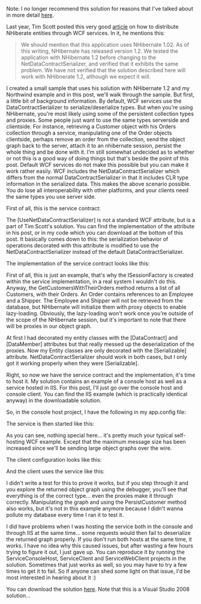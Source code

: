 Note: I no longer recommend this solution for reasons that I've talked about in more detail [here](/blog/2010/05/why-you-shouldnt-expose-your-entities-through-your-services/).

Last year, Tim Scott posted this very good [article](http://lunaverse.wordpress.com/2007/05/09/remoting-using-wcf-and-nhibernate/) on how to distribute NHiberate entities through WCF services. In it, he mentions this:

> We should mention that this application uses NHibernate 1.02. As of this writing, NHibernate has released version 1.2. We tested the application with NHibernate 1.2 before changing to the NetDataContractSerializer, and verified that it exhibits the same problem. We have not verified that the solution described here will work with NHibnerate 1.2, although we expect it will.

I created a small sample that uses his solution with NHibernate 1.2 and my Northwind example and in this post, we'll walk through the sample.  But first, a little bit of background information.  By default, WCF services use the DataContractSerializer to serialize/deserialize types. But when you're using NHibernate, you're most likely using some of the persistent collection types and proxies. Some people just want to use the same types serverside and clientside. For instance, retrieving a Customer object with his Orders collection through a service, manipulating one of the Order objects clientside, perhaps remove an order from the collection, send the object graph back to the server, attach it to an nhibernate session, persist the whole thing and be done with it. I'm still somewhat undecided as to whether or not this is a good way of doing things but that's beside the point of this post. Default WCF services do not make this possible but you can make it work rather easily.  WCF includes the NetDataContractSerializer which differs from the normal DataContractSerializer in that it includes CLR type information in the serialized data. This makes the above scenario possible.  You do lose all interoperability with other platforms, and your clients need the same types you use server side.

First of all, this is the service contract:

<script src="https://gist.github.com/3611636.js?file=s1.cs"></script>

The [UseNetDataContractSerializer] is not a standard WCF attribute, but is a part of Tim Scott's solution. You can find the implementation of the attribute in his post, or in my code which you can download at the bottom of this post. It basically comes down to this: the serialization behavior of operations decorated with this attribute is modified to use the NetDataContractSerializer instead of the default DataContractSerializer.

The implementation of the service contract looks like this:

<script src="https://gist.github.com/3611636.js?file=s2.cs"></script>

First of all, this is just an example, that's why the ISessionFactory is created within the service implementation, in a real system I wouldn't do this.  Anyway, the GetCustomersWithTheirOrders method returns a list of all Customers, with their Orders.  An Order contains references to an Employee and a Shipper.  The Employee and Shipper will not be retrieved from the database, but NHibernate will initialize them with proxy objects to enable lazy-loading.  Obviously, the lazy-loading won't work once you're outside of the scope of the NHibernate session, but it's important to note that there will be proxies in our object graph.

At first I had decorated my entity classes with the [DataContract] and [DataMember] attributes but that really messed up the deserialization of the proxies. Now my Entity classes are only decorated with the [Serializable] attribute. NetDataContractSerializer should work in both cases, but I only got it working properly when they were [Serializable].

Right, so now we have the service contract and the implementation, it's time to host it. My solution contains an example of a console host as well as a service hosted in IIS. For this post, I'll just go over the console host and console client. You can find the IIS example (which is practically identical anyway) in the downloadable solution.

So, in the console host project, I have the following in my app.config file:

<script src="https://gist.github.com/3611636.js?file=s3.xml"></script>

The service is then started like this:

<script src="https://gist.github.com/3611636.js?file=s4.cs"></script>

As you can see, nothing special here... it's pretty much your typical self-hosting WCF example.  Except that the maximum message size has been increased since we'll be sending large object graphs over the wire.

The client configuration looks like this:

<script src="https://gist.github.com/3611636.js?file=s5.xml"></script>

And the client uses the service like this:

<script src="https://gist.github.com/3611636.js?file=s6.cs"></script>

I didn't write a test for this to prove it works, but if you step through it and you explore the returned object graph using the debugger, you'll see that everything is of the correct type... even the proxies make it through correctly. Manipulating the graph and using the PersistCustomer method also works, but it's not in this example anymore because I didn't wanna pollute my database every time I ran it to test it.

I did have problems when I was hosting the service both in the console and through IIS at the same time... some requests would then fail to deserialize the returned graph properly. If you don't run both hosts at the same time, it works.  I have no idea why this caused issues, but after wasting a few hours trying to figure it out, I just gave up.  You can reproduce it by running the ServiceConsoleHost, ServiceClient and ServiceWebClient projects in the solution.  Sometimes that just works as well, so you may have to try a few times to get it to fail. So if anyone can shed some light on that issue, I'd be most interested in hearing about it :)

You can download the solution <a href="http://davybrion.com/NHibernateAndWcfExample.zip">here</a>.  Note that this is a Visual Studio 2008 solution...
